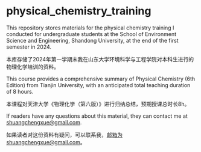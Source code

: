 # physical_chemistry_training
This repository stores materials for the physical chemistry training I conducted for undergraduate students at the School of Environment Science and Engineering, Shandong University, at the end of the first semester in 2024.

本库存储了2024年第一学期末我在山东大学环境科学与工程学院对本科生进行的物理化学培训的资料。

This course provides a comprehensive summary of Physical Chemistry (6th Edition) from Tianjin University, with an anticipated total teaching duration of 8 hours.

本课程对天津大学《物理化学（第六版）》进行归纳总结，预期授课总时长8h。

If readers have any questions about this material, they can contact me at shuangchengxue@gmail.com.

如果读者对这份资料有疑问，可以联系我，邮箱为shuangchengxue@gmail.com。
